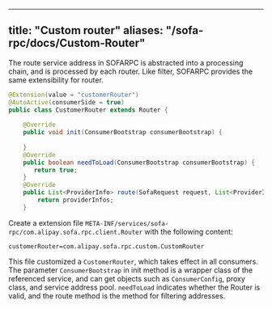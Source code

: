 
---

title: "Custom router"
aliases: "/sofa-rpc/docs/Custom-Router"
---

The route service address in SOFARPC is abstracted into a processing chain, and is processed by each router. Like filter, SOFARPC provides the same extensibility for router.

```java
@Extension(value = "customerRouter")
@AutoActive(consumerSide = true)
public class CustomerRouter extends Router {
   
    @Override
    public void init(ConsumerBootstrap consumerBootstrap) {
        
    }
    @Override
    public boolean needToLoad(ConsumerBootstrap consumerBootstrap) {
       return true;
    }
    @Override
    public List<ProviderInfo> route(SofaRequest request, List<ProviderInfo> providerInfos) {
        return providerInfos;
    }
```

Create a extension file `META-INF/services/sofa-rpc/com.alipay.sofa.rpc.client.Router` with the following content:

```plain
customerRouter=com.alipay.sofa.rpc.custom.CustomRouter
```

This file customized a `CustomerRouter`, which takes effect in all consumers. The parameter `ConsumerBootstrap` in init method is a wrapper class of the referenced service, and can get objects such as `ConsumerConfig`, proxy class, and service address pool. `needToLoad` indicates whether the Router is valid, and the route method is the method for filtering addresses.
